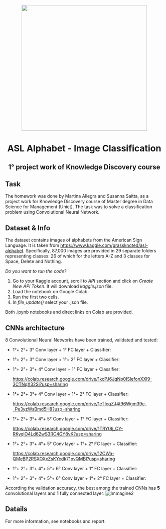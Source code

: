 <p align="center">
  <img src= "https://user-images.githubusercontent.com/80890783/115367755-c4115980-a1c6-11eb-8f61-c50077775701.png" width="400">
</p>

# <div align="center">ASL Alphabet - Image Classification</div>
**<div align="center">1° project work of Knowledge Discovery course</div>**
----

## Task
The homework was done by Martina Allegra and Susanna Saitta, as a project work for Knowledge Discovery course of Master degree in Data Science for Management (Unict). 
The task was to solve a classification problem using Convolutional Neural Network. 

## Dataset & Info
The dataset contains images of alphabets from the American Sign Language. It is taken from https://www.kaggle.com/grassknoted/asl-alphabet. Specifically, 87,000 images are provided in 29 separate folders representing classes: 26 of which for the letters A-Z and 3 classes for Space, Delete and Nothing. 

*Do you want to run the code?*
1. Go to your Kaggle account, scroll to *API* section and click on *Create New API Token*. It will download *kaggle.json* file.
2. Load the notebook on Google Colab.  
3. Run the first two cells.
4. In *file_update()* select your .json file.

Both .ipynb notebooks and direct links on Colab are provided. 

## CNNs architecture
8 Convolutional Neural Networks have been trained, validated and tested:
* 1°+ 2°+ 3° Conv layer + 1° FC layer + Classifier:
* 1°+ 2°+ 3° Conv layer + 1°+ 2° FC layer + Classifier:
* 1°+ 2°+ 3°+ 4° Conv layer + 1° FC layer + Classifier:
 
  https://colab.research.google.com/drive/1kcPJ6JqNp0ISlefonXXl9-3CTNqX32Si?usp=sharing
* 1°+ 2°+ 3°+ 4° Conv layer + 1°+ 2° FC layer + Classifier: 


  https://colab.research.google.com/drive/1eTIeqZJ4t96Wgm39e-_Pe3yzWsBmd5H8?usp=sharing
* 1°+ 2°+ 3°+ 4°+ 5° Conv layer + 1° FC layer + Classifier: 


  https://colab.research.google.com/drive/1TRYt8j_CY-RKyqlO4Ld62wS3RC4GY8vK?usp=sharing
* 1°+ 2°+ 3°+ 4°+ 5° Conv layer + 1°+ 2° FC layer + Classifier: 


  https://colab.research.google.com/drive/12OWa-QMeBP2RSXOXxZsKYcdk71pvQMBl?usp=sharing
* 1°+ 2°+ 3°+ 4°+ 5°+ 6° Conv layer + 1° FC layer + Classifier:
* 1°+ 2°+ 3°+ 4°+ 5°+ 6° Conv layer + 1°+ 2° FC layer + Classifier:

According the validation accuracy, the best among the trained CNNs has **5** convolutional layers and **1** fully connected layer:
![Immagine2](https://user-images.githubusercontent.com/80890783/115155095-a20cbf80-a07e-11eb-90dd-2e3a01852e7b.png)


## Datails
For more information, see notebooks and report.


